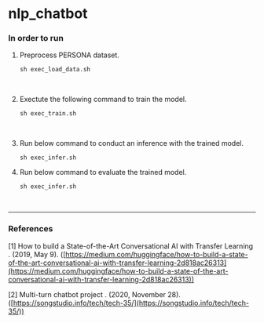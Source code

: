 # nlp_chatbot

### In order to run

1. Preprocess PERSONA dataset.

   ```shell
   sh exec_load_data.sh
   ```

   <br/>

2. Exectute the following command to train the model.

   ```shell
   sh exec_train.sh
   ```
   
   <br/>

3. Run below command to conduct an inference with the trained model.

   ```shell
   sh exec_infer.sh
   ```

4. Run below command to evaluate the trained model.

   ```shell
   sh exec_infer.sh
   ```

<br/>

---

### References
<a id="1">[1]</a> How to build a State-of-the-Art Conversational AI with Transfer Learning . (2019, May 9). ([https://medium.com/huggingface/how-to-build-a-state-of-the-art-conversational-ai-with-transfer-learning-2d818ac26313](https://medium.com/huggingface/how-to-build-a-state-of-the-art-conversational-ai-with-transfer-learning-2d818ac26313))

<a id="2">[2]</a> Multi-turn chatbot project . (2020, November 28). ([https://songstudio.info/tech/tech-35/](https://songstudio.info/tech/tech-35/))